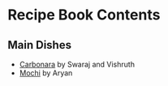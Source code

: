 # Recipe Book Contents

## Main Dishes
- [Carbonara](/Exercise1/recipes/mentor-classic-carbonara.md) by Swaraj and Vishruth
- [Mochi](/recipes/aryan-mochi.md) by Aryan